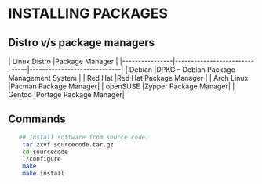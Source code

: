 # INSTALLING PACKAGES

## Distro v/s package managers

| Linux Distro                          |Package Manager                         |
|----------------|-------------------------------|-----------------------------|
| Debian           |DPKG – Debian Package Management System            |
| Red Hat          |Red Hat Package Manager           |
| Arch Linux    |Pacman Package Manager|
| openSUSE    |Zypper Package Manager|
| Gentoo    |Portage Package Manager|

## Commands

```bash
   ## Install software from source code.
    tar zxvf sourcecode.tar.gz
    cd sourcecode
    ./configure
    make
    make install
```